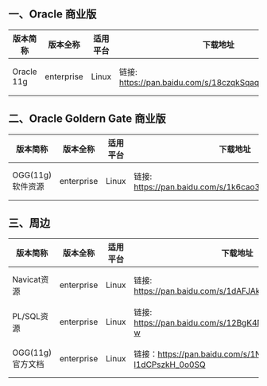 ## 一、Oracle 商业版

| 版本简称 | 版本全称 | 适用平台 | 下载地址 | 下载密码 |
| - | - | - | - | - |
| Oracle 11g | enterprise | Linux | 链接: https://pan.baidu.com/s/18czqkSqaqrDeqJkahuyqlw | 提取码: 11oi  |


## 二、Oracle Goldern Gate 商业版
| 版本简称 | 版本全称 | 适用平台 | 下载地址 | 下载密码 |
| - | - | - | - | - |
| OGG(11g)软件资源 | enterprise | Linux | 链接: https://pan.baidu.com/s/1k6cao3rgeDrFnWO9ojaRRA | 提取码：0oa2   |



## 三、周边
| 版本简称 | 版本全称 | 适用平台 | 下载地址 | 下载密码 |
| - | - | - | - | - |
| Navicat资源 | enterprise | Linux | 链接: https://pan.baidu.com/s/1dAFJAk9Tu__XByLJiKHupg | 提取码：5dko |
| PL/SQL资源 | enterprise | Linux | 链接: https://pan.baidu.com/s/12BgK4NXdHqAzblRGWUb1-w | 提取码：pm6h |
| OGG(11g)官方文档 | enterprise | Linux | 链接：https://pan.baidu.com/s/1Nk6BMr-l1dCPszkH_0o0SQ | 提取码：9gki |

 

